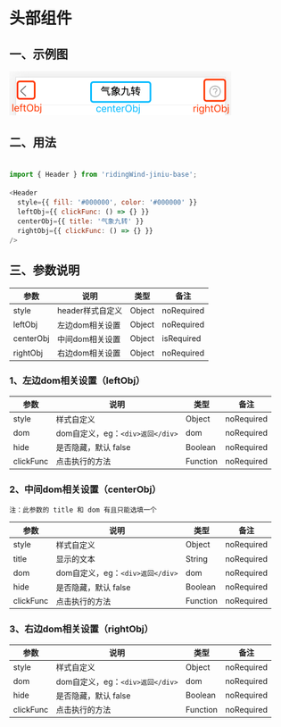 # 头部组件

## 一、示例图

![](./header.png)

## 二、用法

```js

import { Header } from 'ridingWind-jiniu-base';

<Header
  style={{ fill: '#000000', color: '#000000' }}
  leftObj={{ clickFunc: () => {} }}
  centerObj={{ title: '气象九转' }}
  rightObj={{ clickFunc: () => {} }}
/>

```

## 三、参数说明

| 参数             | 说明                                          | 类型   | 备注                  |
| ---------------- | --------------------------------------------- | ------ | --------------------- |
| style           | header样式自定义                                  | Object | noRequired            |
| leftObj     | 左边dom相关设置                                  | Object   | noRequired            |
| centerObj          | 中间dom相关设置                        | Object   |            isRequired           |
| rightObj          | 右边dom相关设置                | Object   |            noRequired           |

### 1、左边dom相关设置（leftObj）

| 参数             | 说明                                          | 类型   | 备注                  |
| ---------------- | --------------------------------------------- | ------ | --------------------- |
| style           | 样式自定义                                  | Object | noRequired            |
| dom     | dom自定义，eg：`<div>返回</div>`                                  | dom   | noRequired            |
| hide          | 是否隐藏，默认 false                        | Boolean   |            noRequired           |
| clickFunc          | 点击执行的方法                | Function   |            noRequired           |


### 2、中间dom相关设置（centerObj）

`注：此参数的 title 和 dom 有且只能选填一个`

| 参数             | 说明                                          | 类型   | 备注                  |
| ---------------- | --------------------------------------------- | ------ | --------------------- |
| style           | 样式自定义                                  | Object | noRequired            |
| title     | 显示的文本                                 | String   | noRequired            |
| dom     | dom自定义，eg：`<div>返回</div>`                                  | dom   | noRequired            |
| hide          | 是否隐藏，默认 false                        | Boolean   |            noRequired           |
| clickFunc          | 点击执行的方法                | Function   |            noRequired           |


### 3、右边dom相关设置（rightObj）

| 参数             | 说明                                          | 类型   | 备注                  |
| ---------------- | --------------------------------------------- | ------ | --------------------- |
| style           | 样式自定义                                  | Object | noRequired            |
| dom     | dom自定义，eg：`<div>返回</div>`                                  | dom   | noRequired            |
| hide          | 是否隐藏，默认 false                        | Boolean   |            noRequired           |
| clickFunc          | 点击执行的方法                | Function   |            noRequired           |
